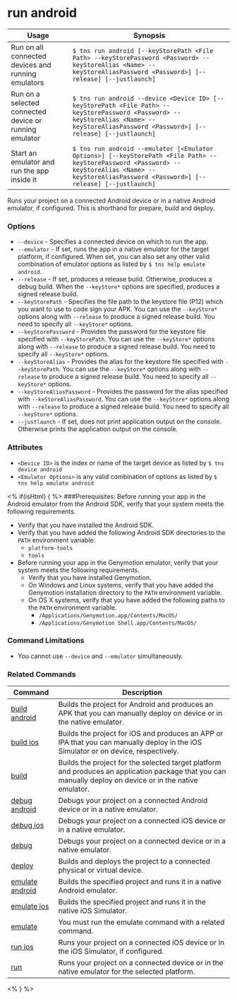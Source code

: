 run android
==========

Usage | Synopsis
---|---
Run on all connected devices and running emulators | `$ tns run android [--keyStorePath <File Path> --keyStorePassword <Password> --keyStoreAlias <Name> --keyStoreAliasPassword <Password>] [--release] [--justlaunch]`
Run on a selected connected device or running emulator | `$ tns run android --device <Device ID> [--keyStorePath <File Path> --keyStorePassword <Password> --keyStoreAlias <Name> --keyStoreAliasPassword <Password>] [--release] [--justlaunch]`
Start an emulator and run the app inside it | `$ tns run android --emulator [<Emulator Options>] [--keyStorePath <File Path> --keyStorePassword <Password> --keyStoreAlias <Name> --keyStoreAliasPassword <Password>] [--release] [--justlaunch]`

Runs your project on a connected Android device or in a native Android emulator, if configured. This is shorthand for prepare, build and deploy.

### Options
* `--device` - Specifies a connected device on which to run the app. 
* `--emulator` - If set, runs the app in a native emulator for the target platform, if configured. When set, you can also set any other valid combination of emulator options as listed by `$ tns help emulate android`. 
* `--release` - If set, produces a release build. Otherwise, produces a debug build. When the `--keyStore*` options are specified, produces a signed release build.
* `--keyStorePath` - Specifies the file path to the keystore file (P12) which you want to use to code sign your APK. You can use the `--keyStore*` options along with `--release` to produce a signed release build. You need to specify all `--keyStore*` options.
* `--keyStorePassword` - Provides the password for the keystore file specified with `--keyStorePath`. You can use the `--keyStore*` options along with `--release` to produce a signed release build. You need to specify all `--keyStore*` options.
* `--keyStoreAlias` - Provides the alias for the keystore file specified with `--keyStorePath`. You can use the `--keyStore*` options along with `--release` to produce a signed release build. You need to specify all `--keyStore*` options.
* `--keyStoreAliasPassword` - Provides the password for the alias specified with `--keStoreAliasPassword`. You can use the `--keyStore*` options along with `--release` to produce a signed release build. You need to specify all `--keyStore*` options.
* `--justlaunch` - If set, does not print application output on the console. Otherwise prints the application output on the console. 

### Attributes
* `<Device ID>` is the index or name of the target device as listed by `$ tns device android`
* `<Emulator Options>` is any valid combination of options as listed by `$ tns help emulate android`

<% if(isHtml) { %> 
###Prerequisites:
Before running your app in the Android emulator from the Android SDK, verify that your system meets the following requirements.
* Verify that you have installed the Android SDK.
* Verify that you have added the following Android SDK directories to the `PATH` environment variable:
    * `platform-tools`
    * `tools`
* Before running your app in the Genymotion emulator, verify that your system meets the following requirements.
    * Verify that you have installed Genymotion.
	* On Windows and Linux systems, verify that you have added the Genymotion installation directory to the `PATH` environment variable.
	* On OS X systems, verify that you have added the following paths to the `PATH` environment variable.
        * `/Applications/Genymotion.app/Contents/MacOS/`
        * `/Applications/Genymotion Shell.app/Contents/MacOS/`

### Command Limitations

* You cannot use `--device` and `--emulator` simultaneously.

### Related Commands

Command | Description
----------|----------
[build android](build-android.html) | Builds the project for Android and produces an APK that you can manually deploy on device or in the native emulator.
[build ios](build-ios.html) | Builds the project for iOS and produces an APP or IPA that you can manually deploy in the iOS Simulator or on device, respectively.
[build](build.html) | Builds the project for the selected target platform and produces an application package that you can manually deploy on device or in the native emulator.
[debug android](debug-android.html) | Debugs your project on a connected Android device or in a native emulator.
[debug ios](debug-ios.html) | Debugs your project on a connected iOS device or in a native emulator.
[debug](debug.html) | Debugs your project on a connected device or in a native emulator.
[deploy](deploy.html) | Builds and deploys the project to a connected physical or virtual device.
[emulate android](emulate-android.html) | Builds the specified project and runs it in a native Android emulator.
[emulate ios](emulate-ios.html) | Builds the specified project and runs it in the native iOS Simulator.
[emulate](emulate.html) | You must run the emulate command with a related command.
[run ios](run-ios.html) | Runs your project on a connected iOS device or in the iOS Simulator, if configured.
[run](run.html) | Runs your project on a connected device or in the native emulator for the selected platform.
<% } %>